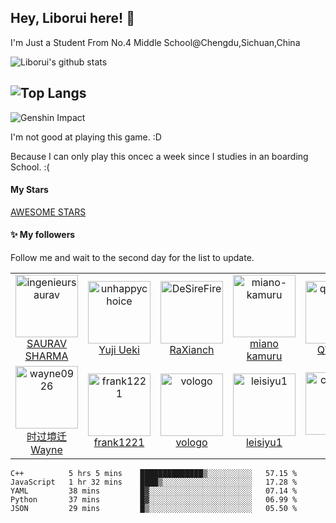 ## Hey, Liborui  here! :wave: 
I'm Just a Student From No.4 Middle School@Chengdu,Sichuan,China


![Liborui's github stats](https://github-readme-stats.vercel.app/api?username=lbr77)

![Top Langs](https://github-readme-stats.vercel.app/api/top-langs/?username=lbr77&layout=compact)
---

![Genshin Impact](https://genshin-card.getloli.com/17/273618005.png)

I'm not good at playing this game. :D

Because I can only play this oncec a week since I studies in an boarding School. :(


#### My Stars

[AWESOME STARS](https://github.com/lbr77/lbr77/blob/master/AWESOME-STARS.md)

#### :sparkles: My followers

Follow me and wait to the second day for the list to update. 

<!--START_SECTION:top-followers-->
<table>
  <tr>
    <td align="center">
      <a href="https://github.com/ingenieursaurav">
        <img src="https://avatars2.githubusercontent.com/u/11607373" width="100px;" alt="ingenieursaurav"/>
      </a>
      <br />
      <a href="https://github.com/ingenieursaurav">SAURAV SHARMA</a>
    </td>
    <td align="center">
      <a href="https://github.com/unhappychoice">
        <img src="https://avatars2.githubusercontent.com/u/5608948" width="100px;" alt="unhappychoice"/>
      </a>
      <br />
      <a href="https://github.com/unhappychoice">Yuji Ueki</a>
    </td>
    <td align="center">
      <a href="https://github.com/DeSireFire">
        <img src="https://avatars2.githubusercontent.com/u/18726905" width="100px;" alt="DeSireFire"/>
      </a>
      <br />
      <a href="https://github.com/DeSireFire">RaXianch</a>
    </td>
    <td align="center">
      <a href="https://github.com/miano-kamuru">
        <img src="https://avatars2.githubusercontent.com/u/63651644" width="100px;" alt="miano-kamuru"/>
      </a>
      <br />
      <a href="https://github.com/miano-kamuru">miano kamuru</a>
    </td>
    <td align="center">
      <a href="https://github.com/qwqcode">
        <img src="https://avatars2.githubusercontent.com/u/22412567" width="100px;" alt="qwqcode"/>
      </a>
      <br />
      <a href="https://github.com/qwqcode">QWQAQ</a>
    </td>
    <td align="center">
      <a href="https://github.com/Zfour">
        <img src="https://avatars2.githubusercontent.com/u/19563906" width="100px;" alt="Zfour"/>
      </a>
      <br />
      <a href="https://github.com/Zfour">Zfour</a>
    </td>
    <td align="center">
      <a href="https://github.com/2X-ercha">
        <img src="https://avatars2.githubusercontent.com/u/72645310" width="100px;" alt="2X-ercha"/>
      </a>
      <br />
      <a href="https://github.com/2X-ercha">noionion</a>
    </td>
  </tr>
  <tr>
    <td align="center">
      <a href="https://github.com/wayne0926">
        <img src="https://avatars2.githubusercontent.com/u/63389859" width="100px;" alt="wayne0926"/>
      </a>
      <br />
      <a href="https://github.com/wayne0926">时过境迁Wayne</a>
    </td>
    <td align="center">
      <a href="https://github.com/frank1221">
        <img src="https://avatars2.githubusercontent.com/u/67230058" width="100px;" alt="frank1221"/>
      </a>
      <br />
      <a href="https://github.com/frank1221">frank1221</a>
    </td>
    <td align="center">
      <a href="https://github.com/vologo">
        <img src="https://avatars2.githubusercontent.com/u/65098722" width="100px;" alt="vologo"/>
      </a>
      <br />
      <a href="https://github.com/vologo">vologo</a>
    </td>
    <td align="center">
      <a href="https://github.com/leisiyu1">
        <img src="https://avatars2.githubusercontent.com/u/53390868" width="100px;" alt="leisiyu1"/>
      </a>
      <br />
      <a href="https://github.com/leisiyu1">leisiyu1</a>
    </td>
    <td align="center">
      <a href="https://github.com/chengliyi">
        <img src="https://avatars2.githubusercontent.com/u/42287615" width="100px;" alt="chengliyi"/>
      </a>
      <br />
      <a href="https://github.com/chengliyi">礼仪</a>
    </td>
    <td align="center">
      <a href="https://github.com/MDSjk">
        <img src="https://avatars2.githubusercontent.com/u/49581883" width="100px;" alt="MDSjk"/>
      </a>
      <br />
      <a href="https://github.com/MDSjk">Noir_</a>
    </td>
    <td align="center">
      <a href="https://github.com/yaBorn">
        <img src="https://avatars2.githubusercontent.com/u/80666908" width="100px;" alt="yaBorn"/>
      </a>
      <br />
      <a href="https://github.com/yaBorn">干拌刀削~</a>
    </td>
  </tr>
</table>
<!--END_SECTION:top-followers-->

<!--START_SECTION:waka-->
```text
C++          5 hrs 5 mins    ██████████████▒░░░░░░░░░░   57.15 % 
JavaScript   1 hr 32 mins    ████▒░░░░░░░░░░░░░░░░░░░░   17.28 % 
YAML         38 mins         █▓░░░░░░░░░░░░░░░░░░░░░░░   07.14 % 
Python       37 mins         █▓░░░░░░░░░░░░░░░░░░░░░░░   06.99 % 
JSON         29 mins         █▒░░░░░░░░░░░░░░░░░░░░░░░   05.50 % 
```
<!--END_SECTION:waka-->
